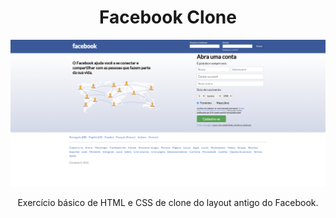 <h1 align="center">Facebook Clone</h1>

<div align="center">
  <img src="./assets/facebook-clone.png" width="600px" />
</div>

<p></p>
<p align="center">Exercício básico de HTML e CSS de clone do layout antigo do Facebook.</p>
